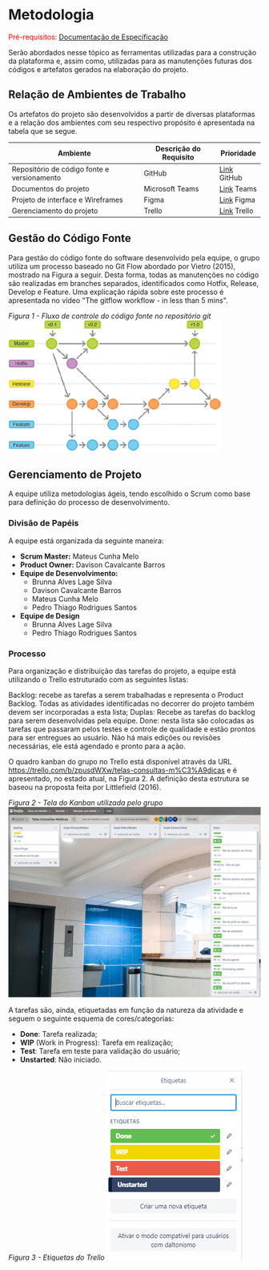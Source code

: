 
# Metodologia

<span style="color:red">Pré-requisitos: <a href="2-Especificação do Projeto.md"> Documentação de Especificação</a></span>

Serão abordados nesse tópico as ferramentas utilizadas para a construção da plataforma e, assim como, utilizadas para as manutenções futuras dos códigos e artefatos gerados na elaboração do projeto.


## Relação de Ambientes de Trabalho

Os artefatos do projeto são desenvolvidos a partir de diversas plataformas e a relação dos ambientes com seu respectivo propósito é apresentada na tabela que se segue. 

|Ambiente   | Descrição do Requisito  | Prioridade |
|-----------|----------------------------------|------|
|Repositório de código fonte e versionamento| GitHub | [Link](https://github.com/orgs/ICEI-PUC-Minas-PMV-ADS/teams/ads_2021_02_e1_grupo_3_consultas) GitHub | 
|Documentos do projeto | Microsoft Teams | [Link](https://teams.microsoft.com/_#/docx/viewer/teams/https:~2F~2Fsgapucminasbr.sharepoint.com~2Fsites~2Fteam_sga_865_2021_2_5954107-Grupo3-19h30-19h45~2FDocumentos%20Compartilhados~2FGrupo%203%20-%2019h30-19h45~2FTarefa%202%20-%20Grupo%203.docx?threadId=19:f600f95aca8e4d00a3ae9d9bc5f7e7fa@thread.tacv2&baseUrl=https:~2F~2Fsgapucminasbr.sharepoint.com~2Fsites~2Fteam_sga_865_2021_2_5954107-Grupo3-19h30-19h45&fileId=bda4b774-8429-41dd-8c0d-1fe4780a8c63&ctx=files&rootContext=items_view&viewerAction=view) Teams |
|Projeto de interface e Wireframes | Figma | [Link](https://www.figma.com/file/nc5yh413tN7drT96NghJnZ/Site?node-id=0%3A1) Figma |
|Gerenciamento do projeto|  Trello | [Link](https://trello.com/b/zpusdWXw/telas-consultas-m%C3%A9dicas) Trello |

## Gestão do Código Fonte

Para gestão do código fonte do software desenvolvido pela equipe, o grupo utiliza um processo baseado no Git Flow abordado por Vietro (2015), mostrado na Figura a seguir. Desta forma, todas as manutenções no código são realizadas em branches separados, identificados como Hotfix, Release, Develop e Feature. Uma explicação rápida sobre este processo é apresentada no vídeo "The gitflow workflow - in less than 5 mins".

*Figura 1 - Fluxo de controle do código fonte no repositório git*
![Figura1-Fluxo-de-controle](img/Fluxo-de-controle.png)

## Gerenciamento de Projeto

A equipe utiliza metodologias ágeis, tendo escolhido o Scrum como base para definição do processo de desenvolvimento.

### Divisão de Papéis

A equipe está organizada da seguinte maneira:
- **Scrum Master:** Mateus Cunha Melo
- **Product Owner:** Davison Cavalcante Barros
- **Equipe de Desenvolvimento:**
    - Brunna Alves Lage Silva
    - Davison Cavalcante Barros
    - Mateus Cunha Melo
    - Pedro Thiago Rodrigues Santos
- **Equipe de Design**
    - Brunna Alves Lage Silva
    - Pedro Thiago Rodrigues Santos

### Processo

Para organização e distribuição das tarefas do projeto, a equipe está utilizando o Trello estruturado com as seguintes listas: 

Backlog: recebe as tarefas a serem trabalhadas e representa o Product Backlog. Todas as atividades identificadas no decorrer do projeto também devem ser incorporadas a esta lista;
Duplas: Recebe as tarefas do backlog para serem desenvolvidas pela equipe.
Done: nesta lista são colocadas as tarefas que passaram pelos testes e controle de qualidade e estão prontos para ser entregues ao usuário. Não há mais edições ou revisões necessárias, ele está agendado e pronto para a ação.

O quadro kanban do grupo no Trello está disponível através da URL https://trello.com/b/zpusdWXw/telas-consultas-m%C3%A9dicas e é apresentado, no estado atual, na Figura 2. A definição desta estrutura se baseou na proposta feita por Littlefield (2016).

*Figura 2 - Tela do Kanban utilizada pelo grupo*
![Figura2-Tela-Kanban](img/Figura2-Tela-Kanban.png)

A tarefas são, ainda, etiquetadas em função da natureza da atividade e seguem o seguinte esquema de cores/categorias:
- **Done**: Tarefa realizada;
- **WIP** (Work in Progress): Tarefa em realização;
- **Test**: Tarefa em teste para validação do usuário;
- **Unstarted**: Não iniciado.

*Figura 3 - Etiquetas do Trello*
![Figura3-Etiquetas-do-trello](img/Figura3-Etiquetas-do-trello.png)


